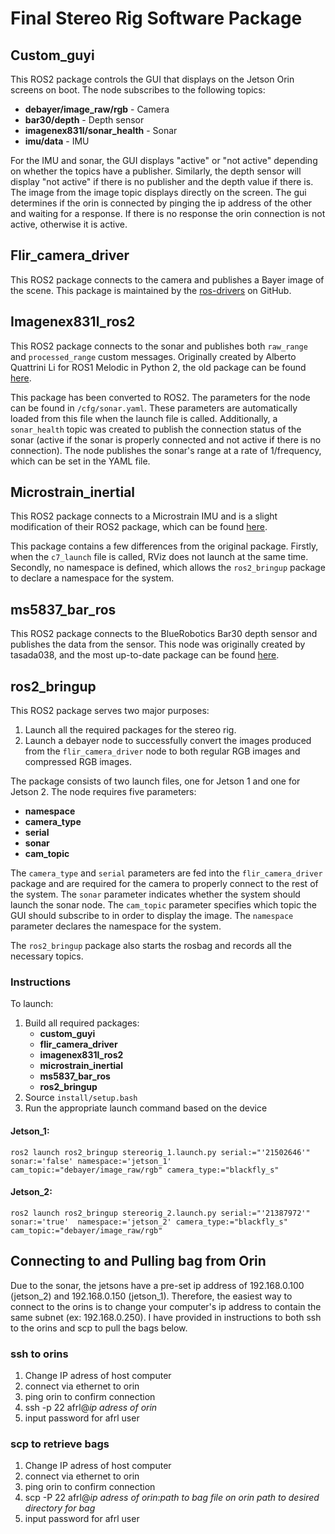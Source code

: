 # Final Stereo Rig Software Package

## Custom_guyi

This ROS2 package controls the GUI that displays on the Jetson Orin screens on boot. The node subscribes to the following topics:
- **debayer/image_raw/rgb** - Camera
- **bar30/depth** - Depth sensor
- **imagenex831l/sonar_health** - Sonar
- **imu/data** - IMU

For the IMU and sonar, the GUI displays "active" or "not active" depending on whether the topics have a publisher. Similarly, the depth sensor will display "not active" if there is no publisher and the depth value if there is. The image from the image topic displays directly on the screen. The gui determines if the orin is connected by pinging the ip address of the other and waiting for a response. If there is no response the orin connection is not active, otherwise it is active.

## Flir_camera_driver

This ROS2 package connects to the camera and publishes a Bayer image of the scene. This package is maintained by the [ros-drivers](https://github.com/ros-drivers/flir_camera_driver/tree/humble-devel) on GitHub.

## Imagenex831l_ros2

This ROS2 package connects to the sonar and publishes both `raw_range` and `processed_range` custom messages. Originally created by Alberto Quattrini Li for ROS1 Melodic in Python 2, the old package can be found [here](https://github.com/quattrinili/imagenex831l).

This package has been converted to ROS2. The parameters for the node can be found in `/cfg/sonar.yaml`. These parameters are automatically loaded from this file when the launch file is called. Additionally, a `sonar_health` topic was created to publish the connection status of the sonar (active if the sonar is properly connected and not active if there is no connection). The node publishes the sonar's range at a rate of 1/frequency, which can be set in the YAML file.

## Microstrain_inertial

This ROS2 package connects to a Microstrain IMU and is a slight modification of their ROS2 package, which can be found [here](https://github.com/LORD-MicroStrain/microstrain_inertial/tree/ros2).

This package contains a few differences from the original package. Firstly, when the `c7_launch` file is called, RViz does not launch at the same time. Secondly, no namespace is defined, which allows the `ros2_bringup` package to declare a namespace for the system.

## ms5837_bar_ros

This ROS2 package connects to the BlueRobotics Bar30 depth sensor and publishes the data from the sensor. This node was originally created by tasada038, and the most up-to-date package can be found [here](https://github.com/tasada038/ms5837_bar_ros).

## ros2_bringup

This ROS2 package serves two major purposes: 
1. Launch all the required packages for the stereo rig.
2. Launch a debayer node to successfully convert the images produced from the `flir_camera_driver` node to both regular RGB images and compressed RGB images.

The package consists of two launch files, one for Jetson 1 and one for Jetson 2. The node requires five parameters:
- **namespace**
- **camera_type**
- **serial**
- **sonar**
- **cam_topic**

The `camera_type` and `serial` parameters are fed into the `flir_camera_driver` package and are required for the camera to properly connect to the rest of the system. The `sonar` parameter indicates whether the system should launch the sonar node. The `cam_topic` parameter specifies which topic the GUI should subscribe to in order to display the image. The `namespace` parameter declares the namespace for the system.

The `ros2_bringup` package also starts the rosbag and records all the necessary topics.

### Instructions
To launch:
1. Build all required packages:
   - **custom_guyi**
   - **flir_camera_driver**
   - **imagenex831l_ros2**
   - **microstrain_inertial**
   - **ms5837_bar_ros**
   - **ros2_bringup**
2. Source `install/setup.bash`
3. Run the appropriate launch command based on the device

#### Jetson_1:

``ros2 launch ros2_bringup stereorig_1.launch.py serial:="'21502646'" sonar:='false' namespace:='jetson_1' cam_topic:="debayer/image_raw/rgb" camera_type:="blackfly_s"``

#### Jetson_2:

``ros2 launch ros2_bringup stereorig_2.launch.py serial:="'21387972'" sonar:='true'  namespace:='jetson_2' camera_type:="blackfly_s" cam_topic:="debayer/image_raw/rgb"``

## Connecting to and Pulling bag from Orin

Due to the sonar, the jetsons have a pre-set ip address of 192.168.0.100 (jetson_2) and 192.168.0.150 (jetson_1). Therefore, the easiest way to connect to the orins is to change your computer's ip address to contain the same subnet (ex: 192.168.0.250). I have provided in instructions to both ssh to the orins and scp to pull the bags below.

### ssh to orins
1. Change IP adress of host computer
2. connect via ethernet to orin
3. ping orin to confirm connection
4. ssh -p 22 afrl@_ip adress of orin_
5. input password for afrl user

### scp to retrieve bags
1. Change IP adress of host computer
2. connect via ethernet to orin
3. ping orin to confirm connection
4. scp -P 22 afrl@_ip adress of orin_:_path to bag file on orin_ _path to desired directory for bag_
5. input password for afrl user
